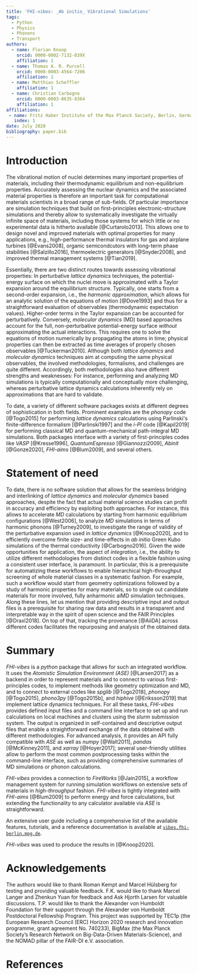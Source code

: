 ```yaml
---
title: 'FHI-vibes: _Ab initio_ Vibrational Simulations'
tags:
  - Python
  - Physics
  - Phonons
  - Transport
authors:
  - name: Florian Knoop
    orcid: 0000-0002-7132-039X
    affiliation: 1
  - name: Thomas A. R. Purcell
    orcid: 0000-0003-4564-7206
    affiliation: 1
  - name: Matthias Scheffler
    affiliation: 1
  - name: Christian Carbogno
    orcid: 0000-0003-0635-8364
    affiliation: 1
affiliations:
 - name: Fritz Haber Institute of the Max Planck Society, Berlin, Germany
   index: 1
date: July 2020
bibliography: paper.bib
---
```


# Introduction

The vibrational motion of nuclei determines many important properties of materials, including their thermodynamic equilibrium and non-equilibrium properties. Accurately assessing the nuclear dynamics and the associated material properties is therefore an important task for computational materials scientists in a broad range of sub-fields. Of particular importance are simulation techniques that build on first-principles electronic-structure simulations and thereby allow to systematically investigate the virtually infinite space of materials, including those systems for which little or no experimental data is hitherto available [@Curtarolo2013]. This allows one
to design novel and improved materials with optimal properties for many applications, e.g., high-performance thermal insulators for gas and airplane turbines [@Evans2008], organic semicondcutors with long-term phase stabilities [@Salzillo2016], thermoelectric generators [@Snyder2008], and improved thermal management systems [@Tian2019].

Essentially, there are two distinct routes towards assessing vibrational properties:
In perturbative _lattice dynamics_ techniques, the potential-energy surface on which the nuclei move is approximated with a Taylor expansion around the equilibrium structure. 
Typically, one starts from a second-order expansion, i.e., the _harmonic approximation_, which allows for an analytic solution of the equations of motion [@Dove1993] 
and thus for a straightforward evaluation of observables (thermodynamic expectation values). Higher-order terms in the Taylor expansion can be accounted for perturbatively.
Conversely, _molecular dynamics_ (MD) based approaches account for the full, non-perturbative potential-energy surface _without_ approximating the actual interactions. This requires
one to solve the equations of motion numerically by propagating the atoms in time; physical properties can then be extracted as time  averages of properly chosen observables [@Tuckerman2010].
Although both _lattice dynamics_ and _molecular dynamics_ techniques aim at computing the same physical observables, the involved methodologies, formalisms, and challenges are quite different.
Accordingly, both methodologies also have different strengths and weaknesses: For instance, performing and analyzing MD simulations is typically computationally and conceptually more challenging,
whereas perturbative lattice dynamics calculations inherently rely on approximations that are hard to validate.

To date, a variety of different software packages exists at different degrees of sophistication in both fields. Prominent examples are the _phonopy_ code [@Togo2015] for performing _lattice dynamics_
calculations using Parlinski's finite-difference formalism [@Parlinski1997] and the _i-PI_ code [@Kapil2019] for performing classical MD and quantum-mechanical path-integral MD simulations.
Both packages interface with a variety of first-principles codes like *VASP* [@Kresse1996], *QuantumEspresso* [@Giannozzi2009], *Abinit* [@Gonze2020], *FHI-aims* [@Blum2009], and several others.


# Statement of need
To date, there is no software solution that allows for the seamless bridging and interlinking of _lattice dynamics_ and  _molecular dynamics_ based approaches, despite the fact that actual material science studies can profit in accuracy and efficiency by exploiting both approaches. For instance, this allows to accelerate _MD_ calculations by starting from harmonic equilibrium configurations [@West2006], to analyze _MD_ simulations in terms of harmonic phonons [@Turney2009], to investigate the range of validity of the perturbative expansion used in _lattice dynamics_ [@Knoop2020], and to efficiently overcome finite size- and time-effects in _ab initio_ Green Kubo simulations of the thermal conductivity [@Carbogno2016]. Given the wide opportunities for application, the aspect of _integration_, i.e., the ability to utilize different methodologies from distinct codes in a flexible fashion using a consistent user interface, is paramount. In particular, this is a prerequisite for automatizing these workflows to enable hierarchical high-throughput screening of whole material classes in a systematic fashion. For example, such a workflow would start from geometry optimizations followed by a study of harmonic properties for many materials, so to single out candidate materials for more involved, fully anharmonic aiMD simulation techniques. Along these lines, let us mention that providing descriptive input and output files is a prerequisite for sharing raw data and results in a transparent and interpretable way in the spirit of open science and the FAIR Principles [@Draxl2018]. On top of that, tracking the provenance [@AiiDA] across different codes facilitates the repurposing and analysis of the obtained data.

# Summary

_FHI-vibes_ is a _python_ package that allows for such an integrated workflow. 
It uses the _Atomistic Simulation Environment (ASE)_ [@Larsen2017] as a backend in order to represent materials and to connect to various first-principles codes, to implement methods like geometry optimization and MD, and to connect to external codes like _spglib_ [@Togo2018], _phonopy_ [@Togo2015], _phono3py_ [@Togo2015b], and _hiphive_ [@Eriksson2019] that implement lattice dynamics techniques. For all these tasks, _FHI-vibes_ provides defined input files and a command line interface to set up and run calculations on local machines and clusters using the _slurm_ submission system. The output is organized in self-contained and descriptive output files that enable a straightforward exchange of the data obtained with different methodologies.
For advanced analysis, it provides an API fully compatible  with _ASE_ as well as _numpy_ [@Walt2011], _pandas_ [@McKinney2011], and _xarray_ [@Hoyer2017]; several user-friendly utilities allow to perform the most common postprocessing tasks within the command-line interface, such as providing comprehensive summaries of MD simulations or phonon calculations.

_FHI-vibes_ provides a connection to *FireWorks* [@Jain2015], a workflow management system for running simulation workflows on extensive sets of materials in _high-throughput_ fashion. _FHI-vibes_ is tightly integrated with *FHI-aims* [@Blum2009] to perform energy and force calculations, but extending the functionality to any calculator available via *ASE* is straightforward.

An extensive user guide including a comprehensive list of the available features, tutorials, and a reference documentation is available at [`vibes.fhi-berlin.mpg.de`](http://vibes.fhi-berlin.mpg.de/).

_FHI-vibes_ was used to produce the results in [@Knoop2020].

# Acknowledgements
The authors would like to thank Roman Kempt and Marcel Hülsberg for testing and providing valuable feedback. F.K. would like to thank Marcel Langer and Zhenkun Yuan for feedback and Ask Hjorth Larsen for valuable discussions. T.P. would like to thank the Alexander von Humboldt Foundation for their support through the Alexander von Humboldt Postdoctoral Fellowship Program. This project was supported by TEC1p (the European Research Council (ERC) Horizon 2020 research and innovation programme, grant agreement No. 740233), BigMax (the Max Planck Society’s Research Network on Big-Data-Driven Materials-Science), and the NOMAD pillar of the FAIR-DI e.V. association.

# References
